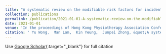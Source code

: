 ```yaml
---
title: "A systematic review on the modifiable risk factors for incident mild cognitive impairment in community-dwelling older adults."
collection: publications
permalink: /publication/2021-01-01-A-systematic-review-on-the-modifiable-risk-factors-for-incident-mild-cognitive-impairment-in-community-dwelling-older-adults
date: 2021-01-01
venue: 'In the proceedings of Hong Kong Physiotherapy Association Conference 2021'
citation: ' Yu Wong,  Man Lam,  Kin Yeung,  Junpei Zhong, &quot;A systematic review on the modifiable risk factors for incident mild cognitive impairment in community-dwelling older adults..&quot; In the proceedings of Hong Kong Physiotherapy Association Conference 2021, 2021.'
---
```

Use [Google Scholar](https://scholar.google.com/scholar?q=A+systematic+review+on+the+modifiable+risk+factors+for+incident+mild+cognitive+impairment+in+community+dwelling+older+adults.){:target="_blank"} for full citation